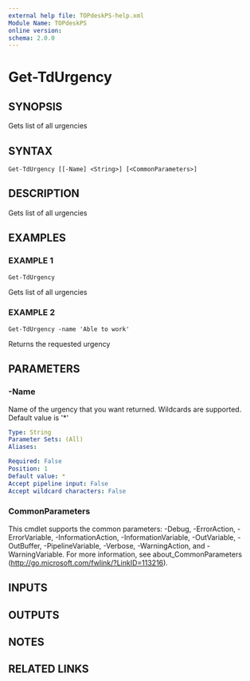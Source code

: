 ```yaml
---
external help file: TOPdeskPS-help.xml
Module Name: TOPdeskPS
online version:
schema: 2.0.0
---
```


# Get-TdUrgency

## SYNOPSIS
Gets list of all urgencies

## SYNTAX

```
Get-TdUrgency [[-Name] <String>] [<CommonParameters>]
```

## DESCRIPTION
Gets list of all urgencies

## EXAMPLES

### EXAMPLE 1
```
Get-TdUrgency
```

Gets list of all urgencies

### EXAMPLE 2
```
Get-TdUrgency -name 'Able to work'
```

Returns the requested urgency

## PARAMETERS

### -Name
Name of the urgency that you want returned.
Wildcards are supported.
Default value is '*'

```yaml
Type: String
Parameter Sets: (All)
Aliases:

Required: False
Position: 1
Default value: *
Accept pipeline input: False
Accept wildcard characters: False
```

### CommonParameters
This cmdlet supports the common parameters: -Debug, -ErrorAction, -ErrorVariable, -InformationAction, -InformationVariable, -OutVariable, -OutBuffer, -PipelineVariable, -Verbose, -WarningAction, and -WarningVariable.
For more information, see about_CommonParameters (http://go.microsoft.com/fwlink/?LinkID=113216).

## INPUTS

## OUTPUTS

## NOTES

## RELATED LINKS
